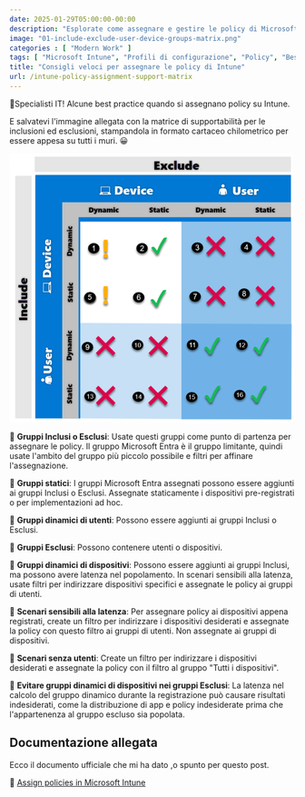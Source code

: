 ```yaml
---
date: 2025-01-29T05:00:00-00:00
description: "Esplorate come assegnare e gestire le policy di Microsoft Intune per ottimizzare la sicurezza e l'efficienza dei vostri dispositivi e utenti. Mini-guida con consigli pratici e best practice."
image: "01-include-exclude-user-device-groups-matrix.png"
categories : [ "Modern Work" ]
tags: [ "Microsoft Intune", "Profili di configurazione", "Policy", "Best practice","Guida" ]
title: "Consigli veloci per assegnare le policy di Intune"
url: /intune-policy-assignment-support-matrix
---
```

🚀Specialisti IT! Alcune best practice quando si assegnano policy su Intune. 

E salvatevi l'immagine allegata con la matrice di supportabilità per le inclusioni ed esclusioni, stampandola in formato cartaceo chilometrico per essere appesa su tutti i muri. 😀

![Matrice di supportabilità per le assegnazioni, inclusioni ed esclusioni di profili di configurazione Microsoft Intune](01-include-exclude-user-device-groups-matrix.png)



📌 **Gruppi Inclusi o Esclusi**: Usate questi gruppi come punto di partenza per assegnare le policy. Il gruppo Microsoft Entra è il gruppo limitante, quindi usate l'ambito del gruppo più piccolo possibile e filtri per affinare l'assegnazione.

📌 **Gruppi statici**: I gruppi Microsoft Entra assegnati possono essere aggiunti ai gruppi Inclusi o Esclusi. Assegnate staticamente i dispositivi pre-registrati o per implementazioni ad hoc.

📌 **Gruppi dinamici di utenti**: Possono essere aggiunti ai gruppi Inclusi o Esclusi.

📌 **Gruppi Esclusi**: Possono contenere utenti o dispositivi.

📌 **Gruppi dinamici di dispositivi**: Possono essere aggiunti ai gruppi Inclusi, ma possono avere latenza nel popolamento. In scenari sensibili alla latenza, usate filtri per indirizzare dispositivi specifici e assegnate le policy ai gruppi di utenti.

📌 **Scenari sensibili alla latenza**: Per assegnare policy ai dispositivi appena registrati, create un filtro per indirizzare i dispositivi desiderati e assegnate la policy con questo filtro ai gruppi di utenti. Non assegnate ai gruppi di dispositivi.

📌 **Scenari senza utenti**: Create un filtro per indirizzare i dispositivi desiderati e assegnate la policy con il filtro al gruppo "Tutti i dispositivi".

📌 **Evitare gruppi dinamici di dispositivi nei gruppi Esclusi**: La latenza nel calcolo del gruppo dinamico durante la registrazione può causare risultati indesiderati, come la distribuzione di app e policy indesiderate prima che l'appartenenza al gruppo escluso sia popolata.

## Documentazione allegata
Ecco il documento ufficiale che mi ha dato ,o spunto per questo post.

📖 [Assign policies in Microsoft Intune](https://learn.microsoft.com/en-us/mem/intune/configuration/device-profile-assign)